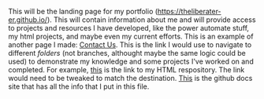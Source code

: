 This will be the landing page for my portfolio (https://theliberater-er.github.io/). This will contain information about me and will provide access to projects and resources I have developed, like the power automate stuff, my html projects, and maybe even my current efforts. This is an example of another page I made: <a href="https://theliberater-er.github.io/about/contectus.html">Contact Us</a>. This is the link I would use to navigate to different <i>folders</i> (not branches, althought maybe the same logic could be used) to demonstrate my knowledge and some projects I've worked on and completed. For example, <a href="https://theliberater-er.github.io/html/">this</a> is the link to my HTML respository. The link would need to be tweaked to match the destination. <a href="https://docs.github.com/en/pages/getting-started-with-github-pages/creating-a-github-pages-site">This</a> is the github docs site that has all the info that I put in this file.
